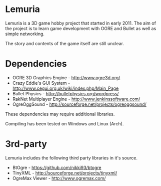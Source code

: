Lemuria
=======

Lemuria is a 3D game hobby project that started in early 2011.
The aim of the project is to learn game development with OGRE
and Bullet as well as simple networking.

The story and contents of the game itself are still unclear.

Dependencies
===========

* OGRE 3D Graphics Engine - http://www.ogre3d.org/
* Crazy Eddie's GUI System - http://www.cegui.org.uk/wiki/index.php/Main_Page
* Bullet Physics - http://bulletphysics.org/wordpress/
* RakNet Multiplayer Engine - http://www.jenkinssoftware.com/
* OgreOggSound - http://sourceforge.net/projects/ogreoggsound/

These dependencies may require additional libraries.

Compiling has been tested on Windows and Linux (Arch).

3rd-party
=========

Lemuria includes the following third party libraries in it's
source.

* BtOgre - https://github.com/nikki93/btogre
* TinyXML - http://sourceforge.net/projects/tinyxml/
* OgreMax Viewer - http://www.ogremax.com/

